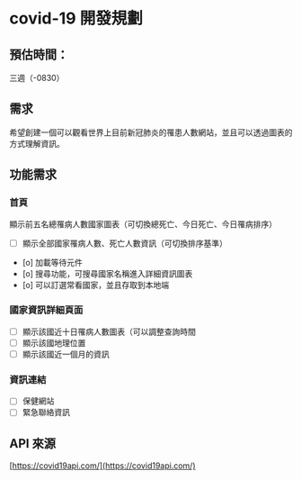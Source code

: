 # covid-19 開發規劃

## 預估時間：
三週（-0830）

## 需求
希望創建一個可以觀看世界上目前新冠肺炎的罹患人數網站，並且可以透過圖表的方式理解資訊。

## 功能需求
### 首頁
 顯示前五名總罹病人數國家圖表（可切換總死亡、今日死亡、今日罹病排序）
- [ ] 顯示全部國家罹病人數、死亡人數資訊（可切換排序基準）
- [o] 加載等待元件
- [o] 搜尋功能，可搜尋國家名稱進入詳細資訊圖表
- [o] 可以訂選常看國家，並且存取到本地端

### 國家資訊詳細頁面
- [ ] 顯示該國近十日罹病人數圖表（可以調整查詢時間
- [ ] 顯示該國地理位置
- [ ] 顯示該國近一個月的資訊

### 資訊連結
- [ ] 保健網站
- [ ] 緊急聯絡資訊

## API 來源
[https://covid19api.com/](https://covid19api.com/)